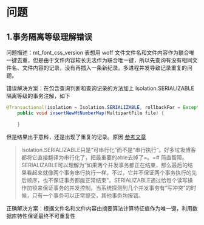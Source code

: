 # 问题

## 1.事务隔离等级理解错误

问题描述：mt_font_css_version 表想用 woff 文件文件名和文件内容作为联合唯一键去重，但是由于文件内容较长无法作为联合唯一键，所以先查询有没有相同文件名、文件内容的记录，没有再插入一条新纪录。多进程并发导致记录重复的问题。

错误解决方案：在包含查询判断和查询记录的方法加上 Isolation.SERIALIZABLE 隔离等级的事务注解，如下

```java
@Transactional(isolation = Isolation.SERIALIZABLE, rollbackFor = Exception.class)
    public void insertNewMtNumberMap(MultipartFile file) {
        
    }
```

但是结果出乎意料，还是出现了重复的记录。原因 [参考文章](https://www.hawu.me/coding/1232)

> Isolation.SERIALIZABLE只是“可串行化”而不是“串行执行”。好多垃圾博客都将它直接翻译为串行化了，把最重要的able去掉了=。=# 简直智障。SERIALIZABLE可以理解为“如果两个并发事务都正在结束，那么最后的结果看起来就像两个事务串行执行一样。不过，它并不保证两个事务执行的先后顺序，也不保证事务都能正常结束”。SERIALIZABLE通过给每个读写操作加锁来保证事务的并发控制，当系统探测到几个并发事务有“写冲突”的时候，只有一个事务可以正常提交，其他事务均报错。

正确解决方案：根据文件名和文件内容由摘要算法计算特征值作为唯一键，利用数据库特性保证最终不可重复性